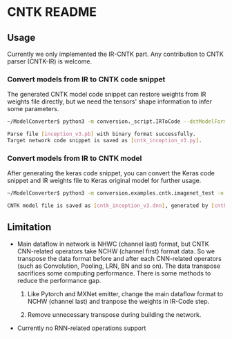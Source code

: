 # CNTK README

## Usage

Currently we only implemented the IR-CNTK part. Any contribution to CNTK parser (CNTK-IR) is welcome.

### Convert models from IR to CNTK code snippet

The generated CNTK model code snippet can restore weights from IR weights file directly, but we need the tensors' shape information to infer some parameters.

```bash
~/ModelConverter$ python3 -m conversion._script.IRToCode --dstModelFormat cntk --IRModelPath inception_v3.pb --dstModelPath cntk_inception_v3.py --IRWeightPath inception_v3.npy

Parse file [inception_v3.pb] with binary format successfully.
Target network code snippet is saved as [cntk_inception_v3.py].
```

### Convert models from IR to CNTK model

After generating the keras code snippet, you can convert the Keras code snippet and IR weights file to Keras original model for further usage.

```bash
~/ModelConverter$ python3 -m conversion.examples.cntk.imagenet_test -n cntk_inception_v3.py -w inception_v3.npy --dump cntk_inception_v3.dnn

CNTK model file is saved as [cntk_inception_v3.dnn], generated by [cntk_inception_v3.py] and [inception_v3.npy].
```

## Limitation

- Main dataflow in network is NHWC (channel last) format, but CNTK CNN-related operators take NCHW (channel first) format data. So we transpose the data format before and after each CNN-related operators (such as Convolution, Pooling, LRN, BN and so on). The data transpose sacrifices some computing performance. There is some methods to reduce the performance gap.

    1. Like Pytorch and MXNet emitter, change the main dataflow format to NCHW (channel last) and tranpose the weights in IR-Code step.
    
    2. Remove unnecessary transpose during building the network.

- Currently no RNN-related operations support
